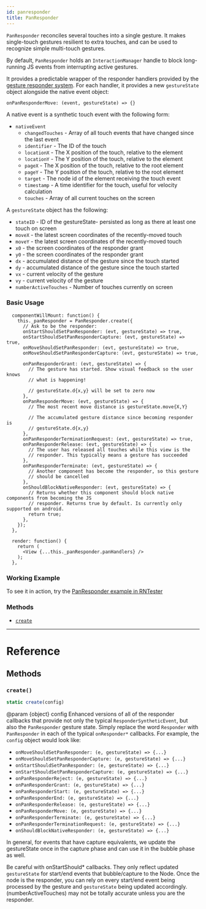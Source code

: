 ```yaml
---
id: panresponder
title: PanResponder
---
```


`PanResponder` reconciles several touches into a single gesture. It makes single-touch gestures resilient to extra touches, and can be used to recognize simple multi-touch gestures.

By default, `PanResponder` holds an `InteractionManager` handle to block long-running JS events from interrupting active gestures.

It provides a predictable wrapper of the responder handlers provided by the [gesture responder system](gesture-responder-system.md). For each handler, it provides a new `gestureState` object alongside the native event object:

```
onPanResponderMove: (event, gestureState) => {}
```

A native event is a synthetic touch event with the following form:

* `nativeEvent`
  * `changedTouches` - Array of all touch events that have changed since the last event
  * `identifier` - The ID of the touch
  * `locationX` - The X position of the touch, relative to the element
  * `locationY` - The Y position of the touch, relative to the element
  * `pageX` - The X position of the touch, relative to the root element
  * `pageY` - The Y position of the touch, relative to the root element
  * `target` - The node id of the element receiving the touch event
  * `timestamp` - A time identifier for the touch, useful for velocity calculation
  * `touches` - Array of all current touches on the screen

A `gestureState` object has the following:

* `stateID` - ID of the gestureState- persisted as long as there at least one touch on screen
* `moveX` - the latest screen coordinates of the recently-moved touch
* `moveY` - the latest screen coordinates of the recently-moved touch
* `x0` - the screen coordinates of the responder grant
* `y0` - the screen coordinates of the responder grant
* `dx` - accumulated distance of the gesture since the touch started
* `dy` - accumulated distance of the gesture since the touch started
* `vx` - current velocity of the gesture
* `vy` - current velocity of the gesture
* `numberActiveTouches` - Number of touches currently on screen

### Basic Usage

```
  componentWillMount: function() {
    this._panResponder = PanResponder.create({
      // Ask to be the responder:
      onStartShouldSetPanResponder: (evt, gestureState) => true,
      onStartShouldSetPanResponderCapture: (evt, gestureState) => true,
      onMoveShouldSetPanResponder: (evt, gestureState) => true,
      onMoveShouldSetPanResponderCapture: (evt, gestureState) => true,

      onPanResponderGrant: (evt, gestureState) => {
        // The gesture has started. Show visual feedback so the user knows
        // what is happening!

        // gestureState.d{x,y} will be set to zero now
      },
      onPanResponderMove: (evt, gestureState) => {
        // The most recent move distance is gestureState.move{X,Y}

        // The accumulated gesture distance since becoming responder is
        // gestureState.d{x,y}
      },
      onPanResponderTerminationRequest: (evt, gestureState) => true,
      onPanResponderRelease: (evt, gestureState) => {
        // The user has released all touches while this view is the
        // responder. This typically means a gesture has succeeded
      },
      onPanResponderTerminate: (evt, gestureState) => {
        // Another component has become the responder, so this gesture
        // should be cancelled
      },
      onShouldBlockNativeResponder: (evt, gestureState) => {
        // Returns whether this component should block native components from becoming the JS
        // responder. Returns true by default. Is currently only supported on android.
        return true;
      },
    });
  },

  render: function() {
    return (
      <View {...this._panResponder.panHandlers} />
    );
  },
```

### Working Example

To see it in action, try the [PanResponder example in RNTester](https://github.com/facebook/react-native/blob/master/RNTester/js/PanResponderExample.js)

### Methods

* [`create`](panresponder.md#create)

---

# Reference

## Methods

### `create()`

```javascript
static create(config)
```

@param {object} config Enhanced versions of all of the responder callbacks that provide not only the typical `ResponderSyntheticEvent`, but also the `PanResponder` gesture state. Simply replace the word `Responder` with `PanResponder` in each of the typical `onResponder*` callbacks. For example, the `config` object would look like:

* `onMoveShouldSetPanResponder: (e, gestureState) => {...}`
* `onMoveShouldSetPanResponderCapture: (e, gestureState) => {...}`
* `onStartShouldSetPanResponder: (e, gestureState) => {...}`
* `onStartShouldSetPanResponderCapture: (e, gestureState) => {...}`
* `onPanResponderReject: (e, gestureState) => {...}`
* `onPanResponderGrant: (e, gestureState) => {...}`
* `onPanResponderStart: (e, gestureState) => {...}`
* `onPanResponderEnd: (e, gestureState) => {...}`
* `onPanResponderRelease: (e, gestureState) => {...}`
* `onPanResponderMove: (e, gestureState) => {...}`
* `onPanResponderTerminate: (e, gestureState) => {...}`
* `onPanResponderTerminationRequest: (e, gestureState) => {...}`
* `onShouldBlockNativeResponder: (e, gestureState) => {...}`

In general, for events that have capture equivalents, we update the gestureState once in the capture phase and can use it in the bubble phase as well.

Be careful with onStartShould\* callbacks. They only reflect updated `gestureState` for start/end events that bubble/capture to the Node. Once the node is the responder, you can rely on every start/end event being processed by the gesture and `gestureState` being updated accordingly. (numberActiveTouches) may not be totally accurate unless you are the responder.
